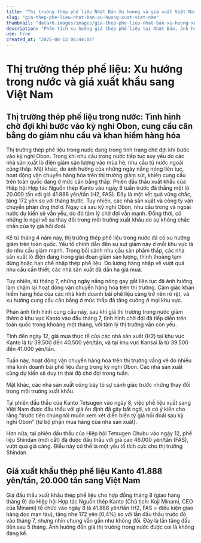 ```yaml
---
title: "Thị trường thép phế liệu Nhật Bản Xu hướng và giá xuất Việt Nam"
slug: "gia-thep-phe-lieu-nhat-ban-xu-huong-xuat-viet-nam"
thumbnail: "data/6.images/images/gia-thep-phe-lieu-nhat-ban-xu-huong-xuat-viet-nam.webp"
description: "Phân tích xu hướng giá thép phế liệu tại Nhật Bản, ảnh hưởng của kỳ nghỉ Obon và nắng nóng. Bài viết cũng đề cập đến diễn biến giá xuất khẩu sang Việt Nam và những lo ngại về tỷ giá hối đoái."
use: true
created_at: "2025-08-13 06:44:05"
---
```


# Thị trường thép phế liệu: Xu hướng trong nước và giá xuất khẩu sang Việt Nam

## Thị trường thép phế liệu trong nước: Tình hình chờ đợi khi bước vào kỳ nghỉ Obon, cung cầu cân bằng do giảm nhu cầu và khan hiếm hàng hóa

Thị trường thép phế liệu trong nước đang trong tình trạng chờ đợi khi bước vào kỳ nghỉ Obon. Trong khi nhu cầu trong nước tiếp tục suy yếu do các nhà sản xuất lò điện giảm sản lượng vào mùa hè, nhu cầu từ nước ngoài cũng thấp. Mặt khác, do ảnh hưởng của những ngày nắng nóng liên tục, hoạt động vận chuyển hàng hóa trên thị trường giảm sút, khiến cung cầu trên toàn quốc đang ở mức cân bằng thấp. Phiên đấu thầu xuất khẩu của Hiệp hội Hợp tác Nguồn thép Kanto vào ngày 8 tuần trước đã thắng một lô 20.000 tấn với giá 41.888 yên/tấn (H2, FAS). Đây là một kết quả vững chắc, tăng 172 yên so với tháng trước. Tuy nhiên, các nhà sản xuất và công ty vận chuyển phản ứng thờ ơ. Ngay cả sau kỳ nghỉ Obon, nhu cầu trong và ngoài nước dự kiến sẽ vẫn yếu, do đó tâm lý chờ đợi vẫn mạnh. Đồng thời, có những lo ngại về sự thay đổi trong môi trường xuất khẩu do sự không chắc chắn của tỷ giá hối đoái.

Kể từ tháng 4 năm nay, thị trường thép phế liệu trong nước đã có xu hướng giảm trên toàn quốc. Yếu tố chính dẫn đến sự sụt giảm này ở mỗi khu vực là do nhu cầu giảm mạnh. Trong bối cảnh nhu cầu sản phẩm thấp, các nhà sản xuất lò điện đang trong giai đoạn giảm sản lượng, thỉnh thoảng tạm dừng hoặc hạn chế nhập thép phế liệu. Do lượng hàng nhập về vượt quá nhu cầu cần thiết, các nhà sản xuất đã dần hạ giá mua.

Tuy nhiên, từ tháng 7, những ngày nắng nóng gay gắt liên tục đã ảnh hưởng, làm chậm lại hoạt động vận chuyển hàng hóa trên thị trường. Cảm giác khan hiếm hàng hóa của các nhà kinh doanh bãi phế liệu càng trở nên rõ rệt, và xu hướng cung cầu cân bằng ở mức thấp đã tăng cường ở mọi khu vực.

Phản ánh tình hình cung cầu này, sau khi giá thị trường trong nước giảm thêm ở khu vực Kanto vào đầu tháng 7, tình hình chờ đợi đã tiếp diễn trên toàn quốc trong khoảng một tháng, với tâm lý thị trường vẫn còn yếu.

Tính đến ngày 12, giá mua thực tế của các nhà sản xuất (H2) tại khu vực Kanto là từ 39.500 đến 40.500 yên/tấn, và tại khu vực Kansai là từ 39.500 đến 41.000 yên/tấn.

Tuần này, hoạt động vận chuyển hàng hóa trên thị trường vắng vẻ do nhiều nhà kinh doanh bãi phế liệu đang trong kỳ nghỉ Obon. Các nhà sản xuất cũng dự kiến sẽ duy trì thái độ chờ đợi trong tuần.

Mặt khác, các nhà sản xuất cũng bày tỏ sự cảnh giác trước những thay đổi trong môi trường xuất khẩu.

Tại phiên đấu thầu của Kanto Tetsugen vào ngày 8, việc phế liệu xuất sang Việt Nam được đấu thầu với giá ổn định đã gây bất ngờ, và có ý kiến cho rằng "trước tiên chúng tôi muốn xem xét diễn biến tỷ giá hối đoái sau kỳ nghỉ Obon" (từ bộ phận mua hàng của nhà sản xuất).

Hơn nữa, tại phiên đấu thầu của Hiệp hội Tetsugen Chubu vào ngày 12, phế liệu Shindan (mới cắt) đã được đấu thầu với giá cao 46.000 yên/tấn (FAS), vượt qua giá cảng. Điều này có thể là một yếu tố tích cực cho thị trường Shindan.

## Giá xuất khẩu thép phế liệu Kanto 41.888 yên/tấn, 20.000 tấn sang Việt Nam

Giá đấu thầu xuất khẩu thép phế liệu cho hợp đồng tháng 8 (giao hàng tháng 9) do Hiệp hội Hợp tác Nguồn thép Kanto (Chủ tịch: Koji Minami, CEO của Minami) tổ chức vào ngày 8 là 41.888 yên/tấn (H2, FAS = điều kiện giao hàng dọc mạn tàu), tăng nhẹ 172 yên (0,4%) so với lần đấu thầu trước đó vào tháng 7, nhưng nhìn chung vẫn gần như không đổi. Đây là lần tăng đầu tiên sau 5 tháng. Ảnh hưởng đến giá thị trường trong nước được coi là không đáng kể.